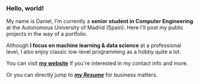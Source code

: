 ### Hello, world!

My name is Daniel, I'm currently a **senior student in Computer Engineering** at the Autonomous University of Madrid (Spain). Here I'll post my public projects in the way of a portfolio.

Although **I focus on machine learning & data science** at a professional level, I also enjoy classic low-level programming as a hobby quite a lot.

You can visit **<a href="https://danibt656.github.io/website/" target="_blank">my website</a>** if you're interested in my contact info and more.

Or you can directly jump to ***<a href="https://danibt656.github.io/website/docs/CV.pdf" target="_blank">my Resume</a>*** for business matters.
